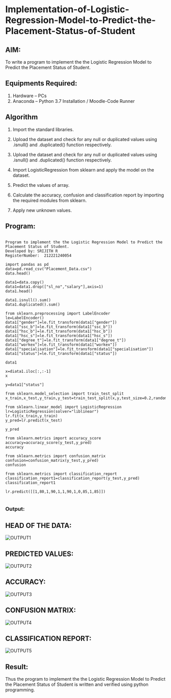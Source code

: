 # Implementation-of-Logistic-Regression-Model-to-Predict-the-Placement-Status-of-Student

## AIM:
To write a program to implement the the Logistic Regression Model to Predict the Placement Status of Student.

## Equipments Required:
1. Hardware – PCs
2. Anaconda – Python 3.7 Installation / Moodle-Code Runner

## Algorithm
1. Import the standard libraries.

2. Upload the dataset and check for any null or duplicated values using .isnull() and .duplicated() function respectively.

3. Upload the dataset and check for any null or duplicated values using .isnull() and .duplicated() function respectively.

4. Import LogisticRegression from sklearn and apply the model on the dataset.

5. Predict the values of array.

6. Calculate the accuracy, confusion and classification report by importing the required modules from sklearn.

7. Apply new unknown values.

## Program:
```

Program to implement the the Logistic Regression Model to Predict the Placement Status of Student.
Developed by: SRIJITH R
RegisterNumber:  212221240054

import pandas as pd
data=pd.read_csv("Placement_Data.csv")
data.head()

data1=data.copy()
data1=data1.drop(["sl_no","salary"],axis=1)
data1.head()

data1.isnull().sum()
data1.duplicated().sum()

from sklearn.preprocessing import LabelEncoder
le=LabelEncoder()
data1["gender"]=le.fit_transform(data1["gender"])
data1["ssc_b"]=le.fit_transform(data1["ssc_b"])
data1["hsc_b"]=le.fit_transform(data1["hsc_b"])
data1["hsc_s"]=le.fit_transform(data1["hsc_s"])
data1["degree_t"]=le.fit_transform(data1["degree_t"])
data1["workex"]=le.fit_transform(data1["workex"])
data1["specialisation"]=le.fit_transform(data1["specialisation"])
data1["status"]=le.fit_transform(data1["status"])

data1

x=diata1.iloc[:,:-1]
x

y=data1["status"]

from sklearn.model_selection import train_test_split
x_train,x_test,y_train,y_test=train_test_split(x,y,test_size=0.2,random_state=0)

from sklearn.linear_model import LogisticRegression
lr=LogisticRegression(solver="liblinear")
lr.fit(x_train,y_train)
y_pred=lr.predict(x_test)

y_pred

from sklearn.metrics import accuracy_score
accuracy=accuracy_score(y_test,y_pred)
accuracy

from sklearn.metrics import confusion_matrix
confusion=confusion_matrix(y_test,y_pred)
confusion

from sklearn.metrics import classification_report
classification_report1=classification_report(y_test,y_pred)
classification_report1

lr.predict([[1,80,1,90,1,1,90,1,0,85,1,85]])


```

### Output:

## HEAD OF THE DATA:

![OUTPUT1](https://user-images.githubusercontent.com/93427240/162576788-989e90ee-8127-4058-b543-f5994dfdcbb8.png)


## PREDICTED VALUES:

![OUTPUT2](https://user-images.githubusercontent.com/93427240/162576818-7d3d2e64-b087-4e8c-b57a-f37686429d84.png)


## ACCURACY:

![OUTPUT3](https://user-images.githubusercontent.com/93427240/162576829-34bbe153-1466-45ac-9086-c759e4eec41f.png)


## CONFUSION MATRIX:

![OUTPUT4](https://user-images.githubusercontent.com/93427240/162576861-86a14312-aacb-4d36-85a3-aeca60f56054.png)


## CLASSIFICATION REPORT:

![OUTPUT5](https://user-images.githubusercontent.com/93427240/162576889-7346bc85-4ecc-41b5-aac4-c6f8df109e53.png)



## Result:
Thus the program to implement the the Logistic Regression Model to Predict the Placement Status of Student is written and verified using python programming.
